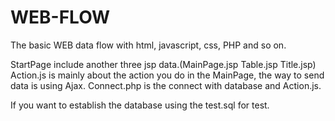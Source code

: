 # WEB-FLOW
The basic WEB data flow with html, javascript, css, PHP and so on.

StartPage include another three jsp data.(MainPage.jsp Table.jsp Title.jsp)
Action.js is mainly about the action you do in the MainPage, the way to send data is using Ajax.
Connect.php is the connect with database and Action.js.

If you want to establish the database using the test.sql for test.
